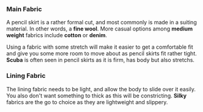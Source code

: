 ### Main Fabric

A pencil skirt is a rather formal cut, and most commonly is made in a suiting material. In other words, a **fine wool**. More casual options among **medium weight** fabrics include **cotton** or **denim**.

Using a fabric with some stretch will make it easier to get a comfortable fit and give you some more room to move about as pencil skirts fit rather tight. **Scuba** is often seen in pencil skirts as it is firm, has body but also stretchs.

### Lining Fabric

The lining fabric needs to be light, and allow the body to slide over it easily. You also don't want something to thick as this will be constricting. **Silky** fabrics are the go to choice as they are lightweight and slippery.
